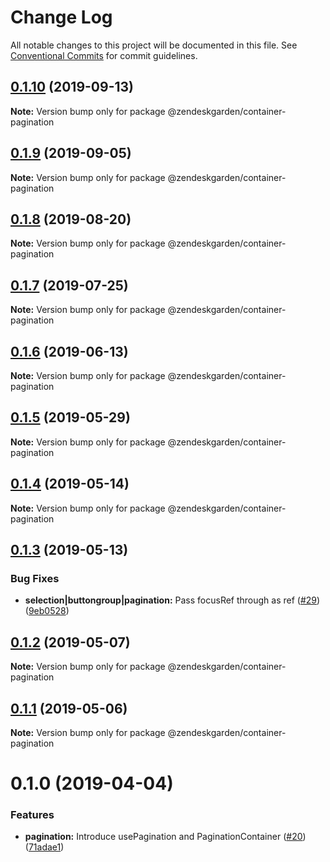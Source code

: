 # Change Log

All notable changes to this project will be documented in this file.
See [Conventional Commits](https://conventionalcommits.org) for commit guidelines.

## [0.1.10](https://github.com/zendeskgarden/react-containers/compare/@zendeskgarden/container-pagination@0.1.9...@zendeskgarden/container-pagination@0.1.10) (2019-09-13)

**Note:** Version bump only for package @zendeskgarden/container-pagination





## [0.1.9](https://github.com/zendeskgarden/react-containers/compare/@zendeskgarden/container-pagination@0.1.8...@zendeskgarden/container-pagination@0.1.9) (2019-09-05)

**Note:** Version bump only for package @zendeskgarden/container-pagination





## [0.1.8](https://github.com/zendeskgarden/react-containers/compare/@zendeskgarden/container-pagination@0.1.7...@zendeskgarden/container-pagination@0.1.8) (2019-08-20)

**Note:** Version bump only for package @zendeskgarden/container-pagination





## [0.1.7](https://github.com/zendeskgarden/react-containers/compare/@zendeskgarden/container-pagination@0.1.6...@zendeskgarden/container-pagination@0.1.7) (2019-07-25)

**Note:** Version bump only for package @zendeskgarden/container-pagination





## [0.1.6](https://github.com/zendeskgarden/react-containers/compare/@zendeskgarden/container-pagination@0.1.5...@zendeskgarden/container-pagination@0.1.6) (2019-06-13)

**Note:** Version bump only for package @zendeskgarden/container-pagination





## [0.1.5](https://github.com/zendeskgarden/react-containers/compare/@zendeskgarden/container-pagination@0.1.4...@zendeskgarden/container-pagination@0.1.5) (2019-05-29)

**Note:** Version bump only for package @zendeskgarden/container-pagination





## [0.1.4](https://github.com/zendeskgarden/react-containers/compare/@zendeskgarden/container-pagination@0.1.3...@zendeskgarden/container-pagination@0.1.4) (2019-05-14)

**Note:** Version bump only for package @zendeskgarden/container-pagination





## [0.1.3](https://github.com/zendeskgarden/react-containers/compare/@zendeskgarden/container-pagination@0.1.2...@zendeskgarden/container-pagination@0.1.3) (2019-05-13)


### Bug Fixes

* **selection|buttongroup|pagination:** Pass focusRef through as ref ([#29](https://github.com/zendeskgarden/react-containers/issues/29)) ([9eb0528](https://github.com/zendeskgarden/react-containers/commit/9eb0528))





## [0.1.2](https://github.com/zendeskgarden/react-containers/compare/@zendeskgarden/container-pagination@0.1.1...@zendeskgarden/container-pagination@0.1.2) (2019-05-07)

**Note:** Version bump only for package @zendeskgarden/container-pagination





## [0.1.1](https://github.com/zendeskgarden/react-containers/compare/@zendeskgarden/container-pagination@0.1.0...@zendeskgarden/container-pagination@0.1.1) (2019-05-06)

**Note:** Version bump only for package @zendeskgarden/container-pagination





# 0.1.0 (2019-04-04)


### Features

* **pagination:** Introduce usePagination and PaginationContainer ([#20](https://github.com/zendeskgarden/react-containers/issues/20)) ([71adae1](https://github.com/zendeskgarden/react-containers/commit/71adae1))

